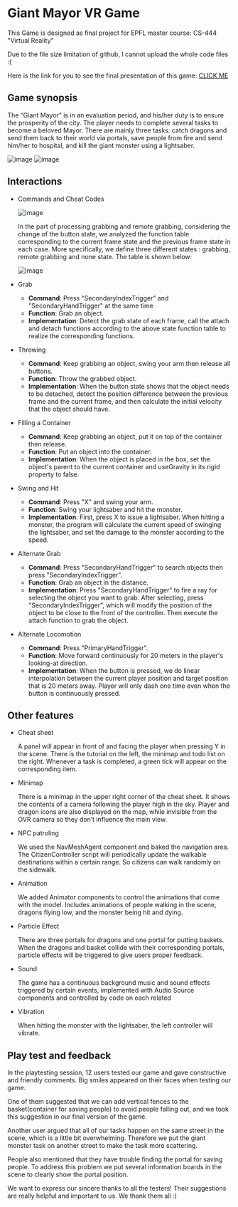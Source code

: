 # Giant Mayor VR Game

This Game is designed as final project for EPFL master course: CS-444 "Virtual Reality"

Due to the file size limitation of github, I cannot upload the whole code files :(

Here is the link for you to see the final presentation of this game: [CLICK ME](https://www.youtube.com/watch?v=BPuymwXoFCc)

## Game synopsis
The “Giant Mayor” is in an evaluation period, and his/her duty is to ensure the
prosperity of the city. The player needs to complete several tasks to become a
beloved Mayor. There are mainly three tasks: catch dragons and send them back to
their world via portals, save people from fire and send him/her to hospital, and kill the
giant monster using a lightsaber.

![image](https://user-images.githubusercontent.com/76023123/172089447-4f9e086a-6805-489f-9e20-54069c794fee.png)
![image](https://user-images.githubusercontent.com/76023123/172089462-ea5c2fa3-a3c8-4895-aa2e-0063cdb938f7.png)

## Interactions
- Commands and Cheat Codes

  ![image](https://user-images.githubusercontent.com/76023123/172089521-cf645434-dda1-43d8-b693-5a0cebebf847.png)
  
  In the part of processing grabbing and remote grabbing, considering the change of the button state, we analyzed the function table corresponding to the current frame state and the previous frame state in each case.
  More specifically, we define three different states : grabbing, remote grabbing and none state. The table is shown below:
  
  ![image](https://user-images.githubusercontent.com/76023123/172089582-734b1dfa-80c9-4738-b8f7-23c1f7654340.png)

- Grab

  - **Command**: Press "SecondaryIndexTrigger" and "SecondaryHandTrigger" at the same time
  - **Function**: Grab an object.
  - **Implementation**: Detect the grab state of each frame, call the attach and detach functions according to the above state function table to realize the corresponding functions.

- Throwing

  - **Command**: Keep grabbing an object, swing your arm then release all buttons.
  - **Function**: Throw the grabbed object.
  - **Implementation**: When the button state shows that the object needs to be detached, detect the position difference between the previous frame and the current frame, and then calculate the initial velocity that the object should have.

- Filling a Container

  - **Command**: Keep grabbing an object, put it on top of the container then release.
  - **Function**: Put an object into the container.
  - **Implementation**: When the object is placed in the box, set the object's parent to the current container and useGravity in its rigid property to false.

- Swing and Hit

  - **Command**: Press "X" and swing your arm.  
  - **Function**: Swing your lightsaber and hit the monster.  
  - **Implementation**: First, press X to issue a lightsaber. When hitting a monster, the program will calculate the current speed of swinging the lightsaber, and set the damage to the monster according to the speed.

- Alternate Grab

  - **Command**: Press "SecondaryHandTrigger" to search objects then press "SecondaryIndexTrigger".
  - **Function**: Grab an object in the distance.
  - **Implementation**: Press "SecondaryHandTrigger" to fire a ray for selecting the object you want to grab. After selecting, press "SecondaryIndexTrigger", which will modify the position of the object to be close to the front of the controller. Then execute the attach function to grab the object.
  
- Alternate Locomotion

  - **Command**: Press "PrimaryHandTrigger".
  - **Function**: Move forward continuously for 20 meters in the player's looking-at direction.
  - **Implementation**: When the button is pressed, we do linear interpolation between the current player position and target position that is 20 meters away. Player will only dash one time even when the button is continuously pressed.
  
## Other features
- Cheat sheet
  
  A panel will appear in front of and facing the player when pressing Y in the scene. There is the tutorial on the left, the minimap and todo list on the right. Whenever a task is completed, a green tick will appear on the corresponding item.

- Minimap
  
  There is a minimap in the upper right corner of the cheat sheet. It shows the contents of a camera following the player high in the sky. Player and dragon icons are also displayed on the map, while invisible from the OVR camera so they don’t influence the main view.

- NPC patroling
  
  We used the NavMeshAgent component and baked the navigation area. The CitizenController script will periodically update the walkable destinations within a certain range. So citizens can walk randomly on the sidewalk.

- Animation
  
  We added Animator components to control the animations that come with the model. Includes animations of people walking in the scene, dragons flying low, and the monster being hit and dying.

- Particle Effect
  
  There are three portals for dragons and one portal for putting baskets. When the dragons and basket collide with their corresponding portals, particle effects will be triggered to give users proper feedback.

- Sound
  
  The game has a continuous background music and sound effects triggered by certain events, implemented with Audio Source components and controlled by code on each related

- Vibration
  
  When hitting the monster with the lightsaber, the left controller will vibrate.


## Play test and feedback
In the playtesting session, 12 users tested our game and gave constructive and
friendly comments. Big smiles appeared on their faces when testing our game.

One of them suggested that we can add vertical fences to the basket(container for
saving people) to avoid people falling out, and we took this suggestion in our final
version of the game.

Another user argued that all of our tasks happen on the same street in the scene,
which is a little bit overwhelming. Therefore we put the giant monster task on another
street to make the task more scattering.

People also mentioned that they have trouble finding the portal for saving people. To
address this problem we put several information boards in the scene to clearly show
the portal position.
  
We want to express our sincere thanks to all the testers! Their suggestions are really
helpful and important to us. We thank them all :)
